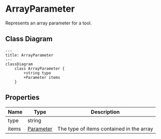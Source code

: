 # ArrayParameter

Represents an array parameter for a tool.

## Class Diagram

```mermaid
---
title: ArrayParameter
---
classDiagram
    class ArrayParameter {
        +string type
        +Parameter items
    }
```





## Properties

| Name | Type | Description |
| ---- | ---- | ----------- |
| type | string |   |
| items | [Parameter](Parameter.md) | The type of items contained in the array  |



